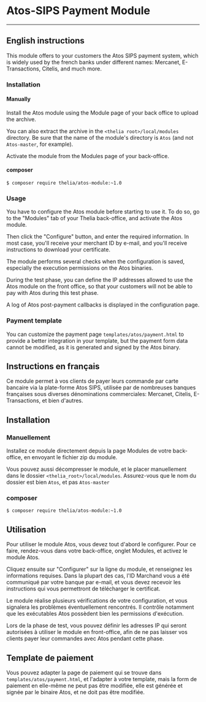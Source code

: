# Atos-SIPS Payment Module
------------------------

## English instructions

This module offers to your customers the Atos SIPS payment system, which is widely used by the french banks under different names: Mercanet, E-Transactions, Citelis, and much more.

### Installation

#### Manually

Install the Atos module using the Module page of your back office to upload the archive.

You can also extract the archive in the `<thelia root>/local/modules` directory. Be sure that the name of the module's directory is `Atos` (and not `Atos-master`, for example).

Activate the module from the Modules page of your back-office.

#### composer

```
$ composer require thelia/atos-module:~1.0
```

### Usage

You have to configure the Atos module before starting to use it. To do so, go to the "Modules" tab of your Thelia back-office, and activate the Atos module.

Then click the "Configure" button, and enter the required information. In most case, you'll receive your merchant ID by e-mail, and you'll receive instructions to download your certificate.

The module performs several checks when the configuration is saved, especially the execution permissions on the Atos binaries.

During the test phase, you can define the IP addresses allowed to use the Atos module on the front office, so that your customers will not be able to pay with Atos during this test phase. 

A log of Atos post-payment callbacks is displayed in the configuration page.

### Payment template

You can customize the payment page ```templates/atos/payment.html``` to provide a better integration in your template, but the payment form data cannot be modified, as it is generated and signed by the Atos binary.

## Instructions en français

Ce module permet à vos clients de payer leurs commande par carte bancaire via la plate-forme Atos SIPS, utilisée par de nombreuses banques françaises sous diverses dénominations commerciales: Mercanet, Citelis, E-Transactions, et bien d'autres.

## Installation

### Manuellement

Installez ce module directement depuis la page Modules de votre back-office, en envoyant le fichier zip du module.

Vous pouvez aussi décompresser le module, et le placer manuellement dans le dossier ```<thelia_root>/local/modules```. Assurez-vous que le nom du dossier est bien ```Atos```, et pas ```Atos-master```

### composer

```
$ composer require thelia/atos-module:~1.0
```


## Utilisation

Pour utiliser le module Atos, vous devez tout d'abord le configurer. Pour ce faire, rendez-vous dans votre back-office, onglet Modules, et activez le module Atos.

Cliquez ensuite sur "Configurer" sur la ligne du module, et renseignez les informations requises. Dans la plupart des cas, l'ID Marchand vous a été communiqué par votre banque par e-mail, et vous devez recevoir les instructions qui vous permettront de télécharger le certificat.

Le module réalise plusieurs vérifications de votre configuration, et vous signalera les problèmes éventuellement rencontrés. Il contrôle notamment que les exécutables Atos possèdent bien les permissions d'exécution.

Lors de la phase de test, vous pouvez définir les adresses IP qui seront autorisées à utiliser le module en front-office, afin de ne pas laisser vos clients payer leur commandes avec Atos pendant cette phase.

## Template de paiement

Vous pouvez adapter la page de paiement qui se trouve dans ```templates/atos/payment.html```, et l'adapter à votre template, mais la form de paiement en elle-même ne peut pas être modifiée, elle est générée et signée par le binaire Atos, et ne doit pas être modifiée.